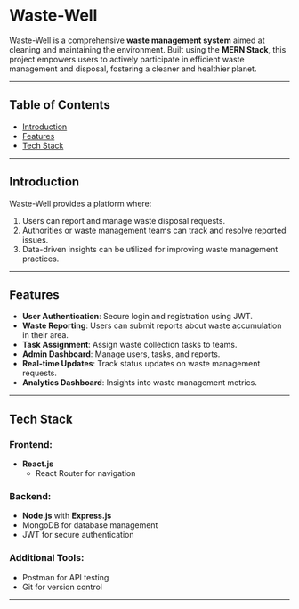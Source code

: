 # Waste-Well

Waste-Well is a comprehensive **waste management system** aimed at cleaning and maintaining the environment. Built using the **MERN Stack**, this project empowers users to actively participate in efficient waste management and disposal, fostering a cleaner and healthier planet.

---

## Table of Contents

- [Introduction](#introduction)
- [Features](#features)
- [Tech Stack](#tech-stack)

---

## Introduction

Waste-Well provides a platform where:

1. Users can report and manage waste disposal requests.
2. Authorities or waste management teams can track and resolve reported issues.
3. Data-driven insights can be utilized for improving waste management practices.

---

## Features

- **User Authentication**: Secure login and registration using JWT.
- **Waste Reporting**: Users can submit reports about waste accumulation in their area.
- **Task Assignment**: Assign waste collection tasks to teams.
- **Admin Dashboard**: Manage users, tasks, and reports.
- **Real-time Updates**: Track status updates on waste management requests.
- **Analytics Dashboard**: Insights into waste management metrics.

---

## Tech Stack

### Frontend:
- **React.js**
  - React Router for navigation


### Backend:
- **Node.js** with **Express.js**
- MongoDB for database management
- JWT for secure authentication

### Additional Tools:
- Postman for API testing
- Git for version control

---

